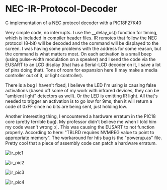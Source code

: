 # NEC-IR-Protocol-Decoder
C implementation of a NEC protocol decoder with a PIC18F27K40

Very simple code, no interrupts.  I use the __delay_us() function for timing, which is included in compiler header files.  IR remotes that follow the NEC protocol (8-bit) will be decoded and the command will be displayed to the screen.  I was having some problems with the address for some reason, but the command is what matters most.  On each activation is a small beep (using pulse-width modulation on a speaker) and I send the code via the EUSART to an LCD display (that has a Serial-LCD decoder on it, I save a lot of pins doing that).  Tons of room for expansion here (I may make a media controller out of it, or light controller).

There is a bug I haven't fixed, I believe the LED I'm using is causing false activations (based off some of my work with infrared devices, they can be "ambient light" detectors as well).  Or the LED is emitting IR light.  All that's needed to trigger an activation is to go low for 9ms, then it will return a code of 0xFF since no bits are being sent, just holding low.

Another interesting thing, I encountered a hardware erratum in the PIC18 core (pretty terrible bug).  My professor didn't believe me when I told him my code wasn't wrong :( .  This was causing the EUSART to not function properly.  According to here:  "TBLRD requires NVMREG value to point to appropriate memory".  The workaround for htis bug is the "powerup.as" file.  Pretty cool that a piece of assembly code can patch a hardware erratum.

![ir_pic1](https://3.bp.blogspot.com/-eg8vL1p6M54/WToIhfaFF5I/AAAAAAAAARI/HxekjkFPpT8uHzSME4nR09Se-hcwE9wVQCEw/s1600/ir4.jpg)</br>

![ir_pic2](https://4.bp.blogspot.com/-RYDoB7P2o9E/WToIVgoITlI/AAAAAAAAARA/HgqiunGzexopnkGgUD7HmT9jYrhCelGJgCEw/s1600/ir3.png)</br>

![ir_pic3](https://3.bp.blogspot.com/-sum6eQ0AmUQ/WToIWGVjjxI/AAAAAAAAARE/wYUXv1PWQgUN-bUxCGem5G5pQ5j7vz-yACEw/s1600/ir2.png)</br>

![ir_pic4](https://1.bp.blogspot.com/-JbZ1POF5HFM/WToIVxssaGI/AAAAAAAAAQ8/MxBYWY_d-T0NHIbLMjmRnYmPEZOrhGWjwCLcB/s1600/ir1.png)</br>
